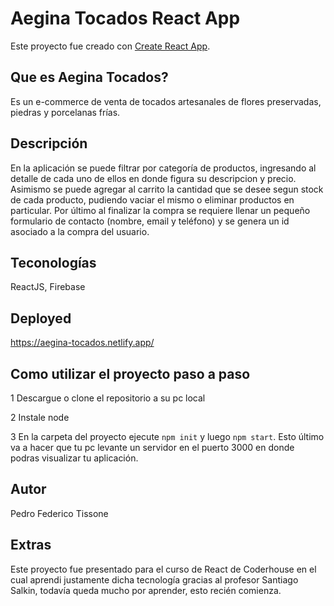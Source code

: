 # Aegina Tocados React App

Este proyecto fue creado con [Create React App](https://github.com/facebook/create-react-app).

## Que es Aegina Tocados?

Es un e-commerce de venta de tocados artesanales de flores preservadas, piedras y porcelanas frías.

## Descripción

En la aplicación se puede filtrar por categoría de productos, ingresando al detalle de cada uno de ellos en donde figura su descripcion y precio. Asimismo
se puede agregar al carrito la cantidad que se desee segun stock de cada producto, pudiendo vaciar el mismo o eliminar productos en particular. Por último al finalizar la compra se requiere llenar un pequeño formulario de contacto (nombre, email y teléfono) y se genera un id asociado a la compra del usuario.

## Teconologías

ReactJS, Firebase

## Deployed

https://aegina-tocados.netlify.app/

## Como utilizar el proyecto paso a paso

1 Descargue o clone el repositorio a su pc local

2 Instale node

3 En la carpeta del proyecto ejecute `npm init` y luego `npm start`. Esto último va a hacer que tu pc levante un servidor en el puerto 3000 en donde podras visualizar
tu aplicación.

## Autor

Pedro Federico Tissone

## Extras

Este proyecto fue presentado para el curso de React de Coderhouse en el cual aprendi justamente dicha tecnología gracias al profesor Santiago Salkin, todavía
queda mucho por aprender, esto recién comienza.
